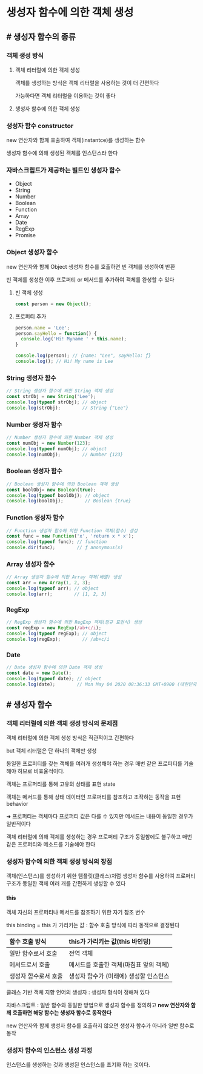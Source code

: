 # 생성자 함수에 의한 객체 생성

## # 생성자 함수의 종류

### 객체 생성 방식

1. 객체 리터럴에 의한 객체 생성

   객체를 생성하는 방식은 객체 리터럴을 사용하는 것이 더 간편하다

   가능하다면 객체 리터럴을 이용하는 것이 좋다

2. 생성자 함수에 의한 객체 생성



### 생성자 함수 constructor

new 연산자와 함께 호출하여 객체(instantce)를 생성하는 함수

생성자 함수에 의해 생성된 객체를 인스턴스라 한다



### 자바스크립트가 제공하는 빌트인 생성자 함수

* Object
* String
* Number
* Boolean
* Function
* Array
* Date
* RegExp
* Promise



### Object 생성자 함수

new 연산자와 함께 Object 생성자 함수를 호출하면 빈 객체를 생성하여 반환

빈 객체를 생성한 이후 프로퍼티 or 메서드를 추가하여 객체를 완성할 수 있다

1. 빈 객체 생성

   ```javascript
   const person = new Object();
   ```

2. 프로퍼티 추가

   ```javascript
   person.name = 'Lee';
   person.sayHello = function() {
     console.log('Hi! Myname ' + this.name);
   }
   
   console.log(person); // {name: "Lee", sayHello: ƒ}
   console.log(); // Hi! My name is Lee
   ```



### String 생성자 함수

```javascript
// String 생성자 함수에 의한 String 객체 생성
const strObj = new String('Lee');
console.log(typeof strObj); // object
console.log(strObj);        // String {"Lee"}
```



### Number 생성자 함수

```javascript
// Number 생성자 함수에 의한 Number 객체 생성
const numObj = new Number(123);
console.log(typeof numObj); // object
console.log(numObj);        // Number {123}
```



### Boolean 생성자 함수

```javascript
// Boolean 생성자 함수에 의한 Boolean 객체 생성
const boolObj= new Boolean(true);
console.log(typeof boolObj); // object
console.log(boolObj);        // Boolean {true}
```



### Function 생성자 함수

```javascript
// Function 생성자 함수에 의한 Function 객체(함수) 생성
const func = new Function('x', 'return x * x');
console.log(typeof func); // function
console.dir(func);        // ƒ anonymous(x)
```



### Array 생성자 함수

```javascript
// Array 생성자 함수에 의한 Array 객체(배열) 생성
const arr = new Array(1, 2, 3);
console.log(typeof arr); // object
console.log(arr);        // [1, 2, 3]
```



### RegExp

```javascript
// RegExp 생성자 함수에 의한 RegExp 객체(정규 표현식) 생성
const regExp = new RegExp(/ab+c/i);
console.log(typeof regExp); // object
console.log(regExp);        // /ab+c/i
```



### Date

```javascript
// Date 생성자 함수에 의한 Date 객체 생성
const date = new Date();
console.log(typeof date); // object
console.log(date);        // Mon May 04 2020 08:36:33 GMT+0900 (대한민국 표준시)
```



## # 생성자 함수

### 객체 리터럴에 의한 객체 생성 방식의 문제점

객체 리터럴에 의한 객체 생성 방식은 직관적이고 간편하다

but 객체 리터럴은 단 하나의 객체만 생성

동일한 프로퍼티를 갖는 객체를 여러개 생성해야 하는 경우 매번 같은 프로퍼티를 기술해야 하므로 비효율적이다.



객체는 프로퍼티를 통해 고유의 상태를 표현 state

객체는 메서드를 통해 상태 데이터인 프로퍼티를 참조하고 조작하는 동작을 표현 behavior

➜ 프로퍼티는 객체마다 프로퍼티 값은 다를 수 있지만 메서드는 내용이 동일한 경우가 일반적이다

객체 리터럴에 의해 객체를 생성하는 경우 프로퍼티 구조가 동일함에도 불구하고 매번 같은 프로퍼티와 메소드를 기술해야 한다



### 생성자 함수에 의한 객체 생성 방식의 장점

객체(인스턴스)를 생성하기 위한 템플릿(클래스)처럼 생성자 함수를 사용하여 프로퍼티 구조가 동일한 객체 여러 개를 간편하게 생성할 수 있다



#### this

객체 자신의 프로퍼티나 메서드를 참조하기 위한 자기 참조 변수

this binding = this 가 가리키는 값 : 함수 호출 방식에 따라 동적으로 결정된다

| 함수 호출 방식       | this가 가리키는 값(this 바인딩)        |
| :------------------- | :------------------------------------- |
| 일반 함수로서 호출   | 전역 객체                              |
| 메서드로서 호출      | 메서드를 호출한 객체(마침표 앞의 객체) |
| 생성자 함수로서 호출 | 생성자 함수가 (미래에) 생성할 인스턴스 |



클래스 기반 객체 지향 언어의 생성자 : 생성자 형식이 정해져 있다

자바스크립트 : 일반 함수와 동일한 방법으로 생성자 함수를 정의하고 **new 연산자와 함께 호출하면 해당 함수는 생성자 함수로 동작한다**

new 연산자와 함께 생성자 함수를 호출하지 않으면 생성자 함수가 아니라 일반 함수로 동작



### 생성자 함수의 인스턴스 생성 과정

인스턴스를 생성하는 것과 생성된 인스턴스를 초기화 하는 것이다.